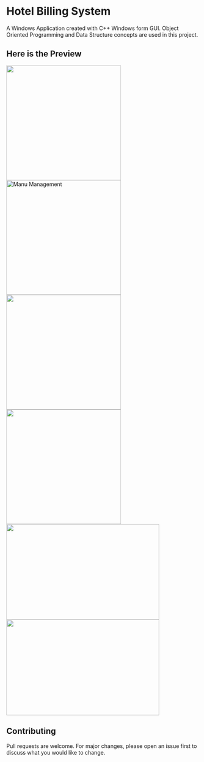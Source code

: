 # Hotel Billing System

A Windows Application created with C++ Windows form GUI. Object Oriented Programming and 
Data Structure concepts are used in this project.

## Here is the Preview

<img src="https://github.com/BilalHaider20/Hotel-Billing-System/assets/121395863/04a6823d-350e-4e52-8907-b04cc65f4c7c" height="300" width="300" margin="20"  />

<img src="https://github.com/BilalHaider20/Hotel-Billing-System/assets/121395863/aad54514-683f-464a-b3c0-b5829dfffe9c"  height="300" width="300" margin="20" title="Manu Management"/>
<img src="https://github.com/BilalHaider20/Hotel-Billing-System/assets/121395863/306f37c7-8ab1-4f3f-ab7f-6f1a7f5ccfea" height="300" width="300" margin="20"/>
<img src="https://github.com/BilalHaider20/Hotel-Billing-System/assets/121395863/a7b9679c-d77d-4b93-b5f1-a1aa2105736a" height="300" width="300" margin="20"/>
<img src="https://github.com/BilalHaider20/Hotel-Billing-System/assets/121395863/360ebea6-2caf-4401-9047-0000e1ae634b" height="250" width="400" margin="20"/>
<img src="https://github.com/BilalHaider20/Hotel-Billing-System/assets/121395863/d5147d68-06e0-46cf-beff-9ec598149eef" height="250" width="400" margin="20"/>


## Contributing

Pull requests are welcome. For major changes, please open an issue first
to discuss what you would like to change.
